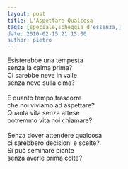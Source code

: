 ```yaml
---
layout: post
title: L'Aspettare Qualcosa
tags: [speciale,scheggia d'essenza,]
date: 2010-02-15 21:15:00
author: pietro
---
```

Esisterebbe una tempesta<br/>senza la calma prima?<br/>Ci sarebbe neve in valle<br/>senza neve sulla cima?<br/><br/>E quanto tempo trascorre<br/>che noi viviamo ad aspettare?<br/>Quanta vita senza attese<br/>potremmo vita noi chiamare?<br/><br/>Senza dover attendere qualcosa<br/>ci sarebbero decisioni e scelte?<br/>Si può seminare piante<br/>senza averle prima colte?
